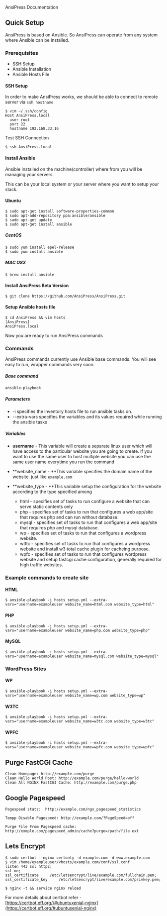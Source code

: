 AnsiPress Documentation

## Quick Setup

AnsiPress is based on Ansible. So AnsiPress can operate from any system where Ansible can be installed.

### Prerequisites

* SSH Setup
* Ansible Installation
* Ansible Hosts File

#### SSH Setup

In order to make AnsiPress works, we should be able to connect to remote server via `ssh hostname`

```
$ vim ~/.ssh/config
Host AnsiPress.local
  user root
  port 22
  hostname 192.168.33.16
```

Test SSH Connection

`$ ssh AnsiPress.local`

#### Install Ansible

Ansible Installed on the machine\(controller\) where from you will be managing your servers.

This can be your local system or your server where you want to setup your stack.

#### Ubuntu

```
$ sudo apt-get install software-properties-common
$ sudo apt-add-repository ppa:ansible/ansible
$ sudo apt-get update
$ sudo apt-get install ansible
```

##### CentOS

```
$ sudo yum install epel-release
$ sudo yum install ansible
```

##### MAC OSX

```
$ brew install ansible
```

#### Install AnsiPress Beta Version

```
$ git clone https://github.com/AnsiPress/AnsiPress.git
```

#### Setup Ansible hosts file

```
$ cd AnsiPress && vim hosts
[AnsiPress]
AnsiPress.local
```

Now you are ready to run AnsiPress commands

### Commands

AnsiPress commands currently use Ansible base commands. You will see  easy to run, wrapper commands very soon.

##### Base command

```
ansible-playbook
```

##### Parameters

* -i specifies the inventory hosts file to run ansible tasks on.
* --extra-vars specifies the variables and its values required while running the ansible tasks

##### Variables

* **username**   - This  variable will create a separate linux user which will have access to the particular website you are going to create. If you want to use the same user to host multiple website you can use the same user name everytime you run the command

* **website\_name -  **This variable specifies the domain name of the website. just like `example.com`

* **website\_type - **This variable setup the configuration for the website according to the type specified among

  * html - specifies set of tasks to run configure a website that can serve static contents only
  * php -  specifies set of tasks to run that configures a web app/site that requires php and can run without database.
  * mysql - specifies set of tasks to run that configures a web app/site that requires php and mysql database.
  * wp - specifies set of tasks to run that configures a wordpress website.
  * w3tc - specifies set of tasks to run that configures a wordpress website and install w3 total cache plugin for cacheing purpose.
  * wpfc - specifies set of tasks to run that configures wordpress website and setup fastcgi cache configuration, generally required for high traffic websites.

### Example commands to create site

#### HTML

```
$ ansible-playbook -i hosts setup.yml --extra-vars="username=exampleuser website_name=html.com website_type=html"
```

#### PHP

```
$ ansible-playbook -i hosts setup.yml --extra-vars="username=exampleuser website_name=php.com website_type=php"
```

#### MySQL

```
$ ansible-playbook -i hosts setup.yml --extra-vars="username=exampleuser website_name=mysql.com website_type=mysql"
```

### WordPress Sites

#### WP

```
$ ansible-playbook -i hosts setup.yml --extra-vars="username=exampleuser website_name=wp.com website_type=wp"
```

#### W3TC

```
$ ansible-playbook -i hosts setup.yml --extra-vars="username=exampleuser website_name=w3tc.com website_type=w3tc"
```

#### WPFC

```
$ ansible-playbook -i hosts setup.yml --extra-vars="username=exampleuser website_name=wpfc.com website_type=wpfc"
```

## Purge FastCGI Cache

```
Clean Homepage: http://example.com/purge
Clean Hello World Post: http://example.com/purge/hello-world
Clean All NGINX FastCGI Cache: http://example.com/purge.php 

```

## Google Pagespeed

```
Pagespeed stats:  http://example.com/ngx_pagespeed_statistics

Tempp Disable Pagespeed: http://example.com/?PageSpeed=off

Purge File From Pagespeed cache: http://exmple.com/pagespeed_admin/cache?purge=/path/file.ext
```

## Lets Encrypt

```
$ sudo certbot --nginx certonly -d example.com -d www.example.com
$ vim /home/exampleuser/vhosts/example.com/conf/ssl.conf
listen 443 ssl http2;
ssl on;
ssl_certificate     /etc/letsencrypt/live/example.com/fullchain.pem;
ssl_certificate_key     /etc/letsencrypt/live/example.com/privkey.pem;

$ nginx -t && service nginx reload
```

For more details about certbot refer - [https://certbot.eff.org/\#ubuntuxenial-nginx](https://certbot.eff.org/#ubuntuxenial-nginx)

